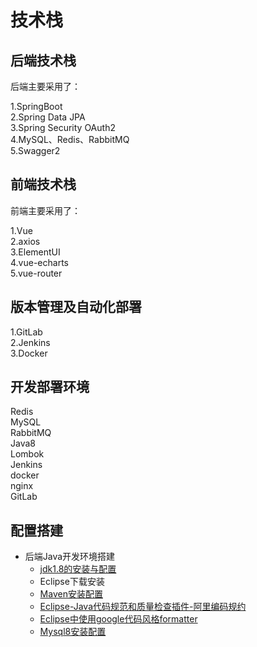 # 技术栈  

## 后端技术栈

后端主要采用了：  

1.SpringBoot  
2.Spring Data JPA  
3.Spring Security OAuth2  
4.MySQL、Redis、RabbitMQ  
5.Swagger2   

## 前端技术栈

前端主要采用了：  

1.Vue  
2.axios  
3.ElementUI  
4.vue-echarts  
5.vue-router  

## 版本管理及自动化部署
1.GitLab  
2.Jenkins  
3.Docker

## 开发部署环境
Redis  
MySQL  
RabbitMQ  
Java8  
Lombok  
Jenkins  
docker  
nginx  
GitLab

## 配置搭建

- 后端Java开发环境搭建
    - [jdk1.8的安装与配置](https://github.com/junjin-lee/MyBlog/blob/master/book/1.1jdk1.8%E7%9A%84%E5%AE%89%E8%A3%85%E4%B8%8E%E9%85%8D%E7%BD%AE.md)
    - Eclipse下载安装
    - [Maven安装配置](https://github.com/junjin-lee/MyBlog/blob/master/book/1.3Maven%E5%AE%89%E8%A3%85%E4%B8%8E%E9%85%8D%E7%BD%AE.md)
    - [Eclipse-Java代码规范和质量检查插件-阿里编码规约](https://github.com/alibaba/p3c/blob/master/eclipse-plugin/README_cn.md)
    - [Eclipse中使用google代码风格formatter](https://github.com/junjin-lee/MyBlog/blob/master/book/1.5google%20formatter.md)
	- [Mysql8安装配置](https://github.com/junjin-lee/MyBlog/blob/master/book/1.6Mysql8%E5%AE%89%E8%A3%85%E4%B8%8E%E9%85%8D%E7%BD%AE.md)





